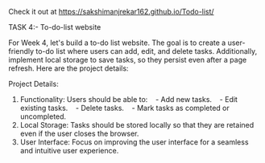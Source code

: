 Check it out at https://sakshimanjrekar162.github.io/Todo-list/

TASK 4:- To-do-list website

For Week 4, let's build a to-do list website. The goal is to create a user-friendly to-do list where users can add, edit, and delete tasks. Additionally, implement local storage to save tasks, so they persist even after a page refresh. Here are the project details:

Project Details:
1. Functionality: Users should be able to:
   - Add new tasks.
   - Edit existing tasks.
   - Delete tasks.
   - Mark tasks as completed or uncompleted.
2. Local Storage: Tasks should be stored locally so that they are retained even if the user closes the browser.
3. User Interface: Focus on improving the user interface for a seamless and intuitive user experience.
